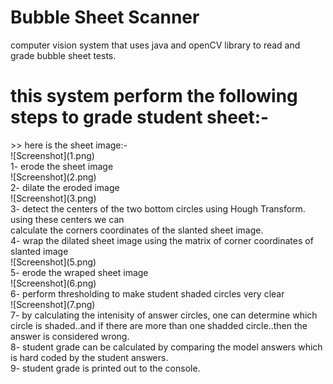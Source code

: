# Bubble Sheet Scanner
 computer vision system that uses java and openCV library to read and grade bubble sheet tests.  <br />

<h1> this system perform the following steps to grade student sheet:- </h1>
>> here is the sheet image:- <br>
  ![Screenshot](1.png) <br>
1- erode the sheet image <br>
![Screenshot](2.png) <br>
2- dilate the eroded image <br>
![Screenshot](3.png) <br>
3- detect the centers of the two bottom circles using Hough Transform. using these centers we can <br>
calculate the corners coordinates of the slanted sheet image. <br>
4- wrap the dilated  sheet image using the matrix of corner coordinates of slanted image<br>
![Screenshot](5.png) <br>
5- erode the wraped sheet image <br>
![Screenshot](6.png) <br>
6- perform thresholding to make student shaded circles very clear <br>
![Screenshot](7.png) <br>
7- by calculating the intenisity of answer circles, one can determine which circle is
shaded..and if there are more than one shadded circle..then the answer is considered wrong. <br>
8- student grade can be calculated by comparing the model answers which is hard coded by the
student answers.<br>
9- student grade is printed out to the console.<br>

